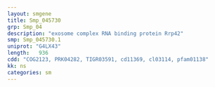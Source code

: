 ```yaml
---
layout: smgene
title: Smp_045730
grp: Smp_04
description: "exosome complex RNA binding protein Rrp42"
smp: Smp_045730.1
uniprot: "G4LX43"
length:   936
cdd: "COG2123, PRK04282, TIGR03591, cd11369, cl03114, pfam01138"
kk: ns
categories: sm
---
```

